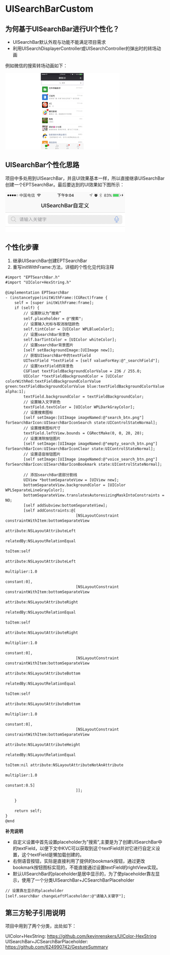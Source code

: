 # UISearchBarCustom
## 为何基于UISearchBar进行UI个性化？
- UISearchBar默认外观与功能不能满足项目需求
- 利用UISearchDisplayerController或UISearchController的弹出时的转场动画

例如微信的搜索转场动画如下：

![UISearchBar转场动画](https://github.com/RogerHXJ/UISearchBarCustom/blob/master/图片/UISearchBar转场动画.gif)

## UISearchBar个性化思路
项目中多处用到UISearchBar，并且UI效果基本一样，所以直接继承UISearchBar创建一个EPTSearchBar。最后要达到的UI效果如下图所示：

![UISearchBar转场动画](https://github.com/RogerHXJ/UISearchBarCustom/blob/master/图片/UISearchBar自定义效果图.PNG)

## 个性化步骤
1. 继承UISearchBar创建EPTSearchBar
2. 重写initWithFrame:方法，详细的个性化见代码注释

```objc
#import "EPTSearchBar.h"
#import "UIColor+HexString.h"

@implementation EPTSearchBar
- (instancetype)initWithFrame:(CGRect)frame {
    self = [super initWithFrame:frame];
    if (self) {
        // 设置默认为“搜索”
        self.placeholder = @"搜索";
        // 设置输入光标与取消按钮颜色
        self.tintColor = [UIColor WPLBlueColor];
        // 设置searchBar背景色
        self.barTintColor = [UIColor whiteColor];
        // 设置searchBar背景图片
        [self setBackgroundImage:[UIImage new]];
        // 获取UISearchBar中的textField
        UITextField *textField = [self valueForKey:@"_searchField"];
        // 设置textField的背景色
        CGFloat textFieldBackgroundColorValue = 236 / 255.0;
        UIColor *textFieldBackgroundColor = [UIColor colorWithRed:textFieldBackgroundColorValue green:textFieldBackgroundColorValue blue:textFieldBackgroundColorValue alpha:1];
        textField.backgroundColor = textFieldBackgroundColor;
        // 设置输入文字颜色
        textField.textColor = [UIColor WPLDarkGrayColor];
        // 设置搜索图标
        [self setImage:[UIImage imageNamed:@"search_btn.png"] forSearchBarIcon:UISearchBarIconSearch state:UIControlStateNormal];
        // 设置搜索图标尺寸
        textField.leftView.bounds = CGRectMake(0, 0, 20, 20);
        // 设置清除按钮图片
        [self setImage:[UIImage imageNamed:@"empty_search_btn.png"] forSearchBarIcon:UISearchBarIconClear state:UIControlStateNormal];
        // 设置语音按钮图片
        [self setImage:[UIImage imageNamed:@"voice_search_btn.png"] forSearchBarIcon:UISearchBarIconBookmark state:UIControlStateNormal];
        
        // 添加searchBar底部分割线
        UIView *bottomSeparateView = [UIView new];
        bottomSeparateView.backgroundColor = [UIColor WPLSeparateLineGrayColor];
        bottomSeparateView.translatesAutoresizingMaskIntoConstraints = NO;
        [self addSubview:bottomSeparateView];
        [self addConstraints:@[
                               [NSLayoutConstraint constraintWithItem:bottomSeparateView
                                                            attribute:NSLayoutAttributeLeft
                                                            relatedBy:NSLayoutRelationEqual
                                                               toItem:self
                                                            attribute:NSLayoutAttributeLeft
                                                           multiplier:1.0
                                                             constant:0],
                               [NSLayoutConstraint constraintWithItem:bottomSeparateView
                                                            attribute:NSLayoutAttributeRight
                                                            relatedBy:NSLayoutRelationEqual
                                                               toItem:self
                                                            attribute:NSLayoutAttributeRight
                                                           multiplier:1.0
                                                             constant:0],
                               [NSLayoutConstraint constraintWithItem:bottomSeparateView
                                                            attribute:NSLayoutAttributeBottom
                                                            relatedBy:NSLayoutRelationEqual
                                                               toItem:self
                                                            attribute:NSLayoutAttributeBottom
                                                           multiplier:1.0
                                                             constant:0],
                               [NSLayoutConstraint constraintWithItem:bottomSeparateView
                                                            attribute:NSLayoutAttributeHeight
                                                            relatedBy:NSLayoutRelationEqual
                                                               toItem:nil attribute:NSLayoutAttributeNotAnAttribute
                                                           multiplier:1.0
                                                             constant:0.5]
                               ]];

    }
    
    return self;
}
@end
```
**补充说明**

- 自定义设置中首先设置placeholder为"搜索",主要是为了创建UISearchBar中的textField，以便下文中KVC可以获取到这个textField并对它进行自定义设置，这个textField是懒加载创建的。
- 右侧语音按钮，实际是直接利用了提供的bookmark按钮，通过更改bookmark按钮图标实现的，不能直接通过设置textField的rightView实现。
- 默认UISearchBar的placeholder是居中显示的，为了使placeholder靠左显示，使用了一个分类UISearchBar+JCSearchBarPlaceholder

```objc
// 设置靠左显示的placeholder
[self.searchBar changeLeftPlaceholder:@"请输入关键字"];
```

## 第三方轮子引用说明
项目中用到了两个分类，出处如下：

UIColor+HexString: https://github.com/kevinrenskers/UIColor-HexString
UISearchBar+JCSearchBarPlaceholder: https://github.com/624990742/GestureSummary